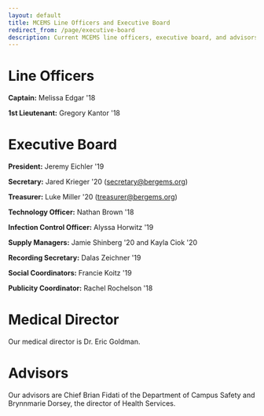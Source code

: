 ```yaml
---
layout: default
title: MCEMS Line Officers and Executive Board
redirect_from: /page/executive-board
description: Current MCEMS line officers, executive board, and advisors.
---
```


Line Officers
=============

**Captain:** Melissa Edgar '18

**1st Lieutenant:** Gregory Kantor '18

Executive Board
===============

**President:** Jeremy Eichler '19

**Secretary:** Jared Krieger '20  (secretary@bergems.org)

**Treasurer:** Luke Miller '20 (treasurer@bergems.org)

**Technology Officer:** Nathan Brown '18 

**Infection Control Officer:** Alyssa Horwitz '19

**Supply Managers:** Jamie Shinberg '20 and Kayla Ciok '20

**Recording Secretary:** Dalas Zeichner '19

**Social Coordinators:** Francie Koitz '19

**Publicity Coordinator:** Rachel Rochelson '18

Medical Director
================

Our medical director is Dr. Eric Goldman.

Advisors
========

Our advisors are Chief Brian Fidati of the Department of Campus Safety and Brynnmarie Dorsey, the director of Health Services.

